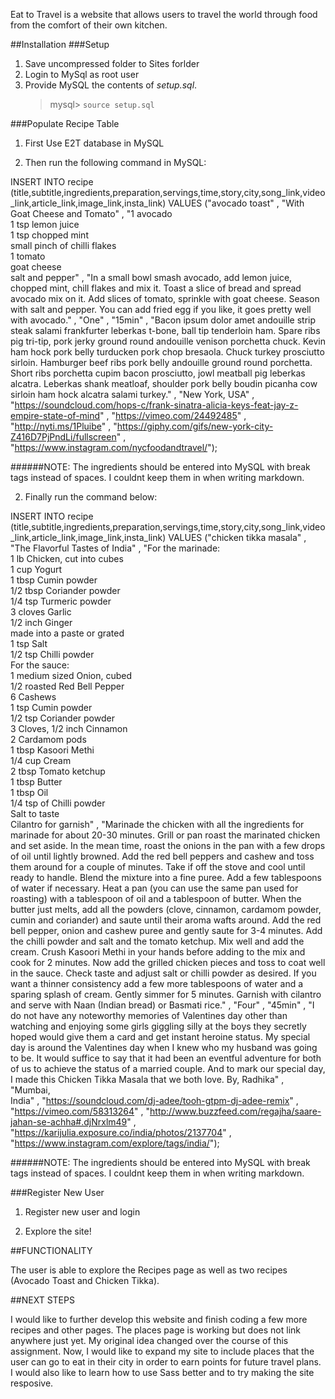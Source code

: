 Eat to Travel is a website that allows users to travel the world through food from the comfort of their own kitchen. 

##Installation
###Setup

1. Save uncompressed folder to Sites forlder
2. Login to MySql as root user
3. Provide MySQL the contents of *setup.sql*.
	> mysql> `source setup.sql`
	
###Populate Recipe Table

1. First Use E2T database in MySQL

2. Then run the following command in MySQL:

INSERT INTO recipe (title,subtitle,ingredients,preparation,servings,time,story,city,song_link,video_link,article_link,image_link,insta_link)VALUES("avocado toast" , "With Goat Cheese and Tomato" , "1 avocado<br>1 tsp lemon juice<br>1 tsp chopped mint<br>small pinch of chilli flakes<br>1 tomato<br>goat cheese<br>salt and pepper" , "In a small bowl smash avocado, add lemon juice, chopped mint, chill flakes and mix it. Toast a slice of bread and spread avocado mix on it. Add slices of tomato, sprinkle with goat cheese. Season with salt and pepper. You can add fried egg if you like, it goes pretty well with avocado." , "One" , "15min" , "Bacon ipsum dolor amet andouille strip steak salami frankfurter leberkas t-bone, ball tip tenderloin ham. Spare ribs pig tri-tip, pork jerky ground round andouille venison porchetta chuck. Kevin ham hock pork belly turducken pork chop bresaola. Chuck turkey prosciutto sirloin. Hamburger beef ribs pork belly andouille ground round porchetta. Short ribs porchetta cupim bacon prosciutto, jowl meatball pig leberkas alcatra. Leberkas shank meatloaf, shoulder pork belly boudin picanha cow sirloin ham hock alcatra salami turkey." , "New York, USA" , "https://soundcloud.com/hops-c/frank-sinatra-alicia-keys-feat-jay-z-empire-state-of-mind" , "https://vimeo.com/24492485" , "http://nyti.ms/1Pluibe" , "https://giphy.com/gifs/new-york-city-Z416D7PjPndLi/fullscreen" , "https://www.instagram.com/nycfoodandtravel/");
######NOTE: The ingredients should be entered into MySQL with break tags instead of spaces. I couldnt keep them in when writing markdown.
2. Finally run the command below:

INSERT INTO recipe (title,subtitle,ingredients,preparation,servings,time,story,city,song_link,video_link,article_link,image_link,insta_link)VALUES("chicken tikka masala" , "The Flavorful Tastes of India" , "For the marinade: <br>1 lb Chicken, cut into cubes<br>1 cup Yogurt<br>1 tbsp Cumin powder<br>1/2 tbsp Coriander powder<br>1/4 tsp Turmeric powder<br>3 cloves Garlic<br>1/2 inch Ginger<br>made into a paste or grated<br>1 tsp Salt<br>1/2 tsp Chilli powder<br>For the sauce:<br>1 medium sized Onion, cubed<br>1/2 roasted Red Bell Pepper<br>6 Cashews<br>1 tsp Cumin powder<br>1/2 tsp Coriander powder<br>3 Cloves, 1/2 inch Cinnamon<br>2 Cardamom pods<br>1 tbsp Kasoori Methi<br>1/4 cup Cream<br>2 tbsp Tomato ketchup<br>1 tbsp Butter<br>1 tbsp Oil<br>1/4 tsp of Chilli powder<br>Salt to taste<br>Cilantro for garnish" , "Marinade the chicken with all the ingredients for marinade for about 20-30 minutes. Grill or pan roast the marinated chicken and set aside. In the mean time, roast the onions in the pan with a few drops of oil until lightly browned. Add the red bell peppers and cashew and toss them around for a couple of minutes. Take if off the stove and cool until ready to handle. Blend the mixture into a fine puree. Add a few tablespoons of water if necessary. Heat a pan (you can use the same pan used for roasting) with a tablespoon of oil and a tablespoon of butter. When the butter just melts, add all the powders (clove, cinnamon, cardamom powder, cumin and coriander) and saute until their aroma wafts around. Add the red bell pepper, onion and cashew puree and gently saute for 3-4 minutes. Add the chilli powder and salt and the tomato ketchup. Mix well and add the cream. Crush Kasoori Methi in your hands before adding to the mix and cook for 2 minutes. Now add the grilled chicken pieces and toss to coat well in the sauce. Check taste and adjust salt or chilli powder as desired. If you want a thinner consistency add a few more tablespoons of water and a sparing splash of cream. Gently simmer for 5 minutes. Garnish with cilantro and serve with Naan (Indian bread) or Basmati rice." , "Four" , "45min" , "I do not have any noteworthy memories of Valentines day other than watching and enjoying some girls giggling silly at the boys they secretly hoped would give them a card and get instant heroine status. My special day is around the Valentines day when I knew who my husband was going to be. It would suffice to say that it had been an eventful adventure for both of us to achieve the status of a married couple. And to mark our special day, I made this Chicken Tikka Masala that we both love. By, Radhika" , "Mumbai,<br>India" , "https://soundcloud.com/dj-adee/tooh-gtpm-dj-adee-remix" , "https://vimeo.com/58313264" , "http://www.buzzfeed.com/regajha/saare-jahan-se-achha#.djNrxlm49" , "https://karijulia.exposure.co/india/photos/2137704" , "https://www.instagram.com/explore/tags/india/");
######NOTE: The ingredients should be entered into MySQL with break tags instead of spaces. I couldnt keep them in when writing markdown.
###Register New User
1. Register new user and login
2. Explore the site!
##FUNCTIONALITY

The user is able to explore the Recipes page as well as two recipes (Avocado Toast and Chicken Tikka).

##NEXT STEPS

I would like to further develop this website and finish coding a few more recipes and other pages. The places page is working but does not link anywhere just yet. My original idea changed over the course of this assignment. Now, I would like to expand my site to include places that the user can go to eat in their city in order to earn points for future travel plans. I would also like to learn how to use Sass better and to try making the site resposive. 
